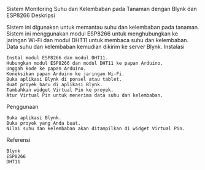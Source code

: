 Sistem Monitoring Suhu dan Kelembaban pada Tanaman dengan Blynk dan ESP8266
Deskripsi

Sistem ini digunakan untuk memantau suhu dan kelembaban pada tanaman. Sistem ini menggunakan modul ESP8266 untuk menghubungkan ke jaringan Wi-Fi dan modul DHT11 untuk membaca suhu dan kelembaban. Data suhu dan kelembaban kemudian dikirim ke server Blynk.
Instalasi

    Instal modul ESP8266 dan modul DHT11.
    Hubungkan modul ESP8266 dan modul DHT11 ke papan Arduino.
    Unggah kode ke papan Arduino.
    Koneksikan papan Arduino ke jaringan Wi-Fi.
    Buka aplikasi Blynk di ponsel atau tablet.
    Buat proyek baru di aplikasi Blynk.
    Tambahkan widget Virtual Pin ke proyek.
    Atur Virtual Pin untuk menerima data suhu dan kelembaban.

Penggunaan

    Buka aplikasi Blynk.
    Buka proyek yang Anda buat.
    Nilai suhu dan kelembaban akan ditampilkan di widget Virtual Pin.

Referensi

    Blynk
    ESP8266
    DHT11

